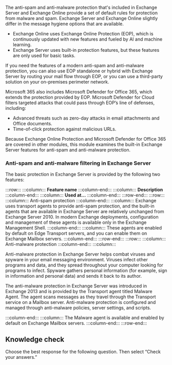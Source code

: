 The anti-spam and anti-malware protection that's included in Exchange Server and Exchange Online provide a set of default rules for protection from malware and spam. Exchange Server and Exchange Online slightly differ in the message hygiene options that are available.

 -  Exchange Online uses Exchange Online Protection (EOP), which is continuously updated with new features and fueled by AI and machine learning.
 -  Exchange Server uses built-in protection features, but these features are only used for basic tasks.

If you need the features of a modern anti-spam and anti-malware protection, you can also use EOP standalone or hybrid with Exchange Server by routing your mail flow through EOP, or you can use a third-party solution on your on-premises perimeter network.

Microsoft 365 also includes Microsoft Defender for Office 365, which extends the protection provided by EOP. Microsoft Defender for Cloud filters targeted attacks that could pass through EOP’s line of defenses, including:

 -  Advanced threats such as zero-day attacks in email attachments and Office documents.
 -  Time-of-click protection against malicious URLs.

Because Exchange Online Protection and Microsoft Defender for Office 365 are covered in other modules, this module examines the built-in Exchange Server features for anti-spam and anti-malware protection.

### Anti-spam and anti-malware filtering in Exchange Server

The basic protection in Exchange Server is provided by the following two features:

:::row:::
  :::column:::
    **Feature name**
  :::column-end:::
  :::column:::
    **Description**
  :::column-end:::
  :::column:::
    **Used at…**
  :::column-end:::
:::row-end:::
:::row:::
  :::column:::
    Anti-spam protection
  :::column-end:::
  :::column:::
    Exchange uses transport agents to provide anti-spam protection, and the built-in agents that are available in Exchange Server are relatively unchanged from Exchange Server 2010. In modern Exchange deployments, configuration and management of these agents is available only in the Exchange Management Shell.
  :::column-end:::
  :::column:::
    These agents are enabled by default on Edge Transport servers, and you can enable them on Exchange Mailbox servers.
  :::column-end:::
:::row-end:::
:::row:::
  :::column:::
    Anti-malware protection
  :::column-end:::
  :::column:::
    

Anti-malware protection in Exchange Server helps combat viruses and spyware in your email messaging environment. Viruses infect other programs and data, and they spread throughout your computer looking for programs to infect. Spyware gathers personal information (for example, sign in information and personal data) and sends it back to its author.


The anti-malware protection in Exchange Server was introduced in Exchange 2013 and is provided by the Transport agent titled Malware Agent. The agent scans messages as they travel through the Transport service on a Mailbox server. Anti-malware protection is configured and managed through anti-malware policies, server settings, and scripts.


  :::column-end:::
  :::column:::
    The Malware agent is available and enabled by default on Exchange Mailbox servers.
  :::column-end:::
:::row-end:::


## Knowledge check

Choose the best response for the following question. Then select “Check your answers.”
